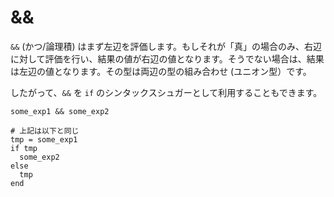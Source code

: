 # &&

`&&` (かつ/論理積) はまず左辺を評価します。もしそれが「真」の場合のみ、右辺に対して評価を行い、結果の値が右辺の値となります。そうでない場合は、結果は左辺の値となります。その型は両辺の型の組み合わせ (ユニオン型）です。

したがって、`&&` を `if` のシンタックスシュガーとして利用することもできます。

```crystal
some_exp1 && some_exp2

# 上記は以下と同じ
tmp = some_exp1
if tmp
  some_exp2
else
  tmp
end
```
